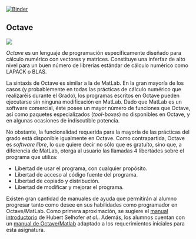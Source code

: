 [![Binder](https://mybinder.org/badge_logo.svg)](https://mybinder.org/v2/gh/jbedia/lab_practices/HEAD?labpath=sucesiones.ipynb)

## Octave

![](https://upload.wikimedia.org/wikipedia/commons/thumb/6/6a/Gnu-octave-logo.svg/283px-Gnu-octave-logo.svg.png)

*Octave* es un lenguaje de programación específicamente diseñado para cálculo numérico con vectores y matrices. Constituye una inferfaz de alto nivel para un buen número de librerías estándar de cálculo numérico como LAPACK o BLAS.

La sintaxis de Octave es similar a la de MatLab. En la gran mayoría de los casos (y probablemente en todas las prácticas de cálculo numérico que realizaréis durante el Grado), los programas escritos en Octave pueden ejecutarse sin ninguna modificación en MatLab. Dado que MatLab es un software comercial, éste posee un mayor número de funciones que Octave, así como paquetes especializados (*tool-boxes*) no disponibles en Octave, y en algunas ocasiones de indiscutible potencia.

No obstante, la funcionalidad requerida para la mayoría de las prácticas del grado está disponible igualmente en Octave. Como contrapartida, Octave es *software libre*, lo que quiere decir no sólo que es gratuíto, sino que, a diferencia de MatLab, otorga al usuario las llamadas 4 libertades sobre el programa que utiliza:

 * Libertad de usar el programa, con cualquier propósito.
 * Libertad de acceso al código fuente del programa.
 * Libertad de copiado y distribución.
 * Libertad de modificar y mejorar el programa.

Existen gran cantidad de manuales de ayuda que permitirán al alumno progresar tanto como desee en sus habilidades como programador en Octave/MatLab. Como primera aproximación, se sugiere el [manual introductorio](http://math.jacobs-university.de/oliver/teaching/iub/resources/octave/octave-intro/octave-intro.html) de Hubert Selhofer *et al.*. Además, los alumnos cuentan con un [manual de Octave/Matlab](http://meteo.unican.es/work/juaco/G328_intro_Octave.pdf) adaptado a los requerimientos iniciales para esta asignatura.
